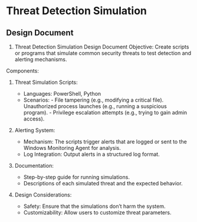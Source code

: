 # Threat Detection Simulation

## Design Document

1. Threat Detection Simulation Design Document
   Objective: Create scripts or programs that simulate common security threats to test detection and alerting mechanisms.

Components:

1. Threat Simulation Scripts:

   - Languages: PowerShell, Python
   - Scenarios: - File tampering (e.g., modifying a critical file).
     Unauthorized process launches (e.g., running a suspicious program). - Privilege escalation attempts (e.g., trying to gain admin access).

2. Alerting System:

   - Mechanism: The scripts trigger alerts that are logged or sent to the Windows Monitoring Agent for analysis.
   - Log Integration: Output alerts in a structured log format.

3. Documentation:

   - Step-by-step guide for running simulations.
   - Descriptions of each simulated threat and the expected behavior.

4. Design Considerations:

   - Safety: Ensure that the simulations don’t harm the system.
   - Customizability: Allow users to customize threat parameters.
